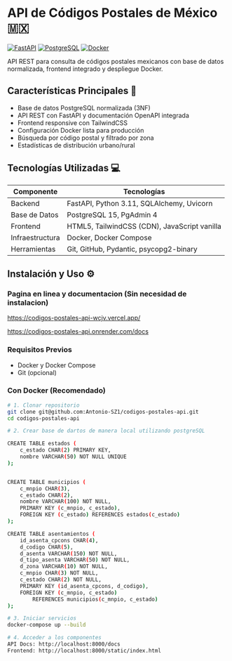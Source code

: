 # API de Códigos Postales de México 🇲🇽

[![FastAPI](https://img.shields.io/badge/FastAPI-005571?style=for-the-badge&logo=fastapi)](https://fastapi.tiangolo.com/)
[![PostgreSQL](https://img.shields.io/badge/PostgreSQL-316192?style=for-the-badge&logo=postgresql&logoColor=white)](https://www.postgresql.org/)
[![Docker](https://img.shields.io/badge/Docker-2CA5E0?style=for-the-badge&logo=docker&logoColor=white)](https://www.docker.com/)

API REST para consulta de códigos postales mexicanos con base de datos normalizada, frontend integrado y despliegue Docker.

## Características Principales 🚀

- Base de datos PostgreSQL normalizada (3NF)
- API REST con FastAPI y documentación OpenAPI integrada
- Frontend responsive con TailwindCSS
- Configuración Docker lista para producción
- Búsqueda por código postal y filtrado por zona
- Estadísticas de distribución urbano/rural

## Tecnologías Utilizadas 💻

| Componente       | Tecnologías                                                                 |
|------------------|-----------------------------------------------------------------------------|
| Backend          | FastAPI, Python 3.11, SQLAlchemy, Uvicorn                                  |
| Base de Datos    | PostgreSQL 15, PgAdmin 4                                                   |
| Frontend         | HTML5, TailwindCSS (CDN), JavaScript vanilla                               |
| Infraestructura  | Docker, Docker Compose                                                     |
| Herramientas     | Git, GitHub, Pydantic, psycopg2-binary                                     |

## Instalación y Uso ⚙️

### Pagina en linea y documentacion (Sin necesidad de instalacion)
https://codigos-postales-api-wcjv.vercel.app/

https://codigos-postales-api.onrender.com/docs

### Requisitos Previos
- Docker y Docker Compose
- Git (opcional)

### Con Docker (Recomendado)
```bash
# 1. Clonar repositorio
git clone git@github.com:Antonio-SZ1/codigos-postales-api.git
cd codigos-postales-api

# 2. Crear base de dartos de manera local utilizando postgreSQL

CREATE TABLE estados (
    c_estado CHAR(2) PRIMARY KEY,
    nombre VARCHAR(50) NOT NULL UNIQUE
);


CREATE TABLE municipios (
    c_mnpio CHAR(3),
    c_estado CHAR(2),
    nombre VARCHAR(100) NOT NULL,
    PRIMARY KEY (c_mnpio, c_estado),
    FOREIGN KEY (c_estado) REFERENCES estados(c_estado)
);

CREATE TABLE asentamientos (
    id_asenta_cpcons CHAR(4),
    d_codigo CHAR(5),
    d_asenta VARCHAR(150) NOT NULL,
    d_tipo_asenta VARCHAR(50) NOT NULL,
    d_zona VARCHAR(10) NOT NULL,
    c_mnpio CHAR(3) NOT NULL,
    c_estado CHAR(2) NOT NULL,
    PRIMARY KEY (id_asenta_cpcons, d_codigo),
    FOREIGN KEY (c_mnpio, c_estado)
        REFERENCES municipios(c_mnpio, c_estado)
);

# 3. Iniciar servicios
docker-compose up --build

# 4. Acceder a los componentes
API Docs: http://localhost:8000/docs
Frontend: http://localhost:8000/static/index.html




